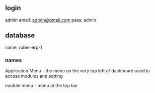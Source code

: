 
## login

admin email: admin@gmail.com
pass: admin

## database 

name: rubel-erp-1


### names

Application Menu - the menu on the very top left of dashboard used to access modules and setting

module menu - menu at the top bar 